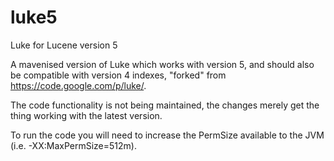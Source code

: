 # luke5
Luke for Lucene version 5

A mavenised version of Luke which works with version 5, and should also be compatible with version 4 indexes,
"forked" from https://code.google.com/p/luke/.

The code functionality is not being maintained, the changes merely get the thing working with the latest version.

To run the code you will need to increase the PermSize available to the JVM (i.e. -XX:MaxPermSize=512m).

